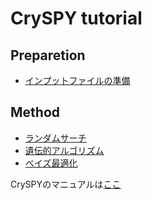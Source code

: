 # CrySPY tutorial
## Preparetion
- [インプットファイルの準備](./CrySPYTutorial/input.md)
## Method
- [ランダムサーチ](./CrySPYTutorial/RS.md)
- [遺伝的アルゴリズム](./CrySPYTutorial/GA.md)
- [ベイズ最適化](./CrySPYTutorial/RS.md)

CrySPYのマニュアルは[ここ](https://tomoki-yamashita.github.io/CrySPY_doc/tutorial/)
